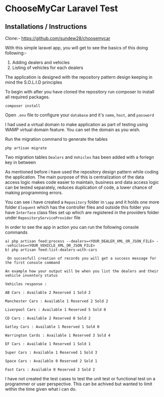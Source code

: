 <p align="center"><h1>ChooseMyCar Laravel Test</h1></p>



## Installations / Instructions

Clone:- https://github.com/sundew28/choosemycar

With this simple laravel app, you will get to see the basics of this doing following:-

1. Adding dealers and vehicles
2. Listing of vehicles for each dealers

The application is designed with the repository pattern design keeping in mind the S.O.L.I.D principles

To begin with after you have cloned the repository run composer to install all required packages.

``` composer install ```

Open `.env` file to configure your `database` and it's `name`, `host`, and `password` 

I had used a virtual domain to make application as part of testing using WAMP virtual domain feature. You can set the domain as you wish.

Run the migration command to generate the tables

``` php artisan migrate ```

Two migration tables `Dealers` and `Vehicles`  has been added with a foriegn key in between

As mentioned before i have used the repository design pattern while coding the application. The main purpose of this is centralization of the data access logic makes code easier to maintain, business and data access logic can be tested separately, reduces duplication of code, a lower chance of making programming errors.

You can see i have created a `Repository` folder in `\app` and it holds one more folder `Eloquent` which has the controller files and outside this folder you have `Interface` class files set up which are registered in the providers folder under `RepositoryServiceProvider` file

In order to see the app in action you can run the following console commands
	
	a) php artisan feed:process --dealers=<YOUR_DEALER_XML_OR_JSON_FILE> --vehicles=<YOUR_VEHICLE_XML_OR_JSON_FILE>
	b) php artisan feed:list-dealers-with-cars

` On succesfull creation of records you will get a success message for the first console command`

```
An example how your output will be when you list the dealers and their vehicle inventory status

Vehicles response :

AB Cars : Available 2 Reserved 1 Sold 2

Manchester Cars : Available 1 Reserved 2 Sold 2

Liverpool Cars : Available 1 Reserved 5 Sold 0

CD Cars : Available 2 Reserved 0 Sold 2

Gatley Cars : Available 1 Reserved 1 Sold 0

Warrington Cards : Available 1 Reserved 3 Sold 4

EF Cars : Available 1 Reserved 1 Sold 1

Super Cars : Available 1 Reserved 1 Sold 3

Space Cars : Available 0 Reserved 2 Sold 1

Fast Cars : Available 0 Reserved 3 Sold 2

```
I have not created the test cases to test the unit test or functional test on a programmer or user perspective. This can be achived but wanted to limit within the time given what i can do.